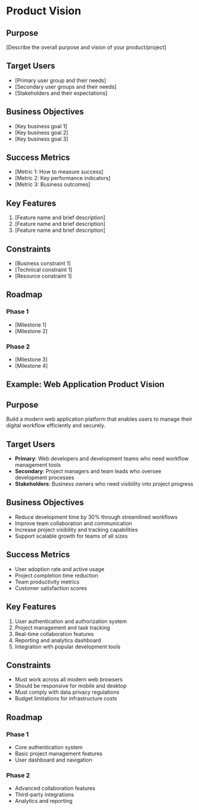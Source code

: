 # Product Vision

## Purpose
[Describe the overall purpose and vision of your product/project]

## Target Users
- [Primary user group and their needs]
- [Secondary user groups and their needs]
- [Stakeholders and their expectations]

## Business Objectives
- [Key business goal 1]
- [Key business goal 2]
- [Key business goal 3]

## Success Metrics
- [Metric 1: How to measure success]
- [Metric 2: Key performance indicators]
- [Metric 3: Business outcomes]

## Key Features
1. [Feature name and brief description]
2. [Feature name and brief description]
3. [Feature name and brief description]

## Constraints
- [Business constraint 1]
- [Technical constraint 1]
- [Resource constraint 1]

## Roadmap
### Phase 1
- [Milestone 1]
- [Milestone 2]

### Phase 2
- [Milestone 3]
- [Milestone 4]

## Example: Web Application Product Vision

## Purpose
Build a modern web application platform that enables users to manage their digital workflow efficiently and securely.

## Target Users
- **Primary**: Web developers and development teams who need workflow management tools
- **Secondary**: Project managers and team leads who oversee development processes
- **Stakeholders**: Business owners who need visibility into project progress

## Business Objectives
- Reduce development time by 30% through streamlined workflows
- Improve team collaboration and communication
- Increase project visibility and tracking capabilities
- Support scalable growth for teams of all sizes

## Success Metrics
- User adoption rate and active usage
- Project completion time reduction
- Team productivity metrics
- Customer satisfaction scores

## Key Features
1. User authentication and authorization system
2. Project management and task tracking
3. Real-time collaboration features
4. Reporting and analytics dashboard
5. Integration with popular development tools

## Constraints
- Must work across all modern web browsers
- Should be responsive for mobile and desktop
- Must comply with data privacy regulations
- Budget limitations for infrastructure costs

## Roadmap
### Phase 1
- Core authentication system
- Basic project management features
- User dashboard and navigation

### Phase 2
- Advanced collaboration features
- Third-party integrations
- Analytics and reporting